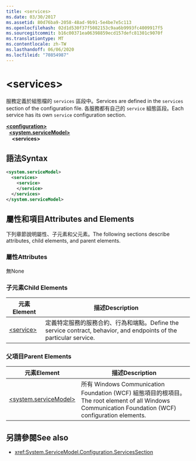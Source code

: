 ```yaml
---
title: <services>
ms.date: 03/30/2017
ms.assetid: 80d76ba9-2058-48ad-9b91-5e4be7e5c113
ms.openlocfilehash: 02d1d530f37f5082153c9aa6b9993fc4009917f5
ms.sourcegitcommit: b16c00371ea06398859ecd157defc81301c9070f
ms.translationtype: MT
ms.contentlocale: zh-TW
ms.lasthandoff: 06/06/2020
ms.locfileid: "70854987"
---
```

# \<services>
<span data-ttu-id="3ce3f-101">服務定義於組態檔的 `services` 區段中。</span><span class="sxs-lookup"><span data-stu-id="3ce3f-101">Services are defined in the `services` section of the configuration file.</span></span> <span data-ttu-id="3ce3f-102">各服務都有自己的 `service` 組態區段。</span><span class="sxs-lookup"><span data-stu-id="3ce3f-102">Each service has its own `service` configuration section.</span></span>  
  
[**\<configuration>**](../configuration-element.md)\
&nbsp;&nbsp;[**\<system.serviceModel>**](system-servicemodel.md)\
&nbsp;&nbsp;&nbsp;&nbsp;**\<services>**  
  
## <a name="syntax"></a><span data-ttu-id="3ce3f-103">語法</span><span class="sxs-lookup"><span data-stu-id="3ce3f-103">Syntax</span></span>  
  
```xml  
<system.serviceModel>
  <services>
    <service>
    </service>
  </services>
</system.serviceModel>
```  
  
## <a name="attributes-and-elements"></a><span data-ttu-id="3ce3f-104">屬性和項目</span><span class="sxs-lookup"><span data-stu-id="3ce3f-104">Attributes and Elements</span></span>  
 <span data-ttu-id="3ce3f-105">下列章節說明屬性、子元素和父元素。</span><span class="sxs-lookup"><span data-stu-id="3ce3f-105">The following sections describe attributes, child elements, and parent elements.</span></span>  
  
### <a name="attributes"></a><span data-ttu-id="3ce3f-106">屬性</span><span class="sxs-lookup"><span data-stu-id="3ce3f-106">Attributes</span></span>  
 <span data-ttu-id="3ce3f-107">無</span><span class="sxs-lookup"><span data-stu-id="3ce3f-107">None</span></span>  
  
### <a name="child-elements"></a><span data-ttu-id="3ce3f-108">子元素</span><span class="sxs-lookup"><span data-stu-id="3ce3f-108">Child Elements</span></span>  
  
|<span data-ttu-id="3ce3f-109">元素</span><span class="sxs-lookup"><span data-stu-id="3ce3f-109">Element</span></span>|<span data-ttu-id="3ce3f-110">描述</span><span class="sxs-lookup"><span data-stu-id="3ce3f-110">Description</span></span>|  
|-------------|-----------------|  
|[\<service>](service.md)|<span data-ttu-id="3ce3f-111">定義特定服務的服務合約、行為和端點。</span><span class="sxs-lookup"><span data-stu-id="3ce3f-111">Define the service contract, behavior, and endpoints of the particular service.</span></span>|  
  
### <a name="parent-elements"></a><span data-ttu-id="3ce3f-112">父項目</span><span class="sxs-lookup"><span data-stu-id="3ce3f-112">Parent Elements</span></span>  
  
|<span data-ttu-id="3ce3f-113">元素</span><span class="sxs-lookup"><span data-stu-id="3ce3f-113">Element</span></span>|<span data-ttu-id="3ce3f-114">描述</span><span class="sxs-lookup"><span data-stu-id="3ce3f-114">Description</span></span>|  
|-------------|-----------------|  
|[\<system.serviceModel>](system-servicemodel.md)|<span data-ttu-id="3ce3f-115">所有 Windows Communication Foundation (WCF) 組態項目的根項目。</span><span class="sxs-lookup"><span data-stu-id="3ce3f-115">The root element of all Windows Communication Foundation (WCF) configuration elements.</span></span>|  
  
## <a name="see-also"></a><span data-ttu-id="3ce3f-116">另請參閱</span><span class="sxs-lookup"><span data-stu-id="3ce3f-116">See also</span></span>

- <xref:System.ServiceModel.Configuration.ServicesSection>
